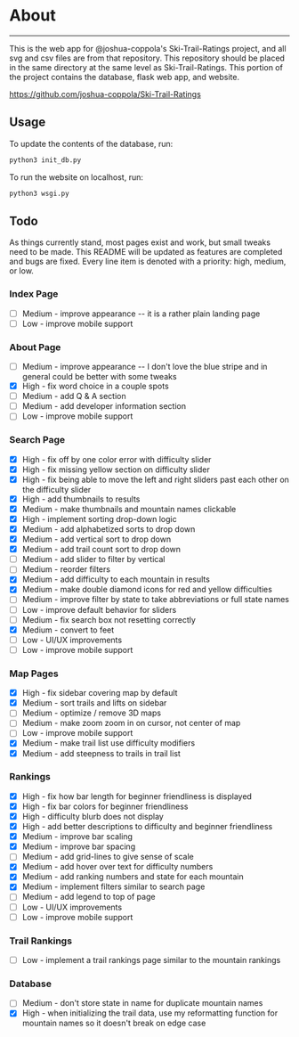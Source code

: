 # About

----------
This is the web app for @joshua-coppola's Ski-Trail-Ratings project, and all svg and csv files are from that repository. This repository should be placed in the same directory at the same level as Ski-Trail-Ratings. This portion of the project contains the database, flask web app, and website.

<https://github.com/joshua-coppola/Ski-Trail-Ratings>

## Usage

To update the contents of the database, run:

```bash
python3 init_db.py
```

To run the website on localhost, run:

```bash
python3 wsgi.py
```

## Todo

As things currently stand, most pages exist and work, but small tweaks need to be made. This README will be updated as features are completed and bugs are fixed. Every line item is denoted with a priority: high, medium, or low.

### Index Page

- [ ] Medium - improve appearance -- it is a rather plain landing page
- [ ] Low - improve mobile support

### About Page

- [ ] Medium - improve appearance -- I don't love the blue stripe and in general could be better with some tweaks
- [x] High - fix word choice in a couple spots
- [ ] Medium - add Q & A section
- [ ] Medium - add developer information section
- [ ] Low - improve mobile support

### Search Page

- [x] High - fix off by one color error with difficulty slider
- [x] High - fix missing yellow section on difficulty slider
- [x] High - fix being able to move the left and right sliders past each other on the difficulty slider
- [x] High - add thumbnails to results
- [x] Medium - make thumbnails and mountain names clickable
- [x] High - implement sorting drop-down logic
- [x] Medium - add alphabetized sorts to drop down
- [x] Medium - add vertical sort to drop down
- [x] Medium - add trail count sort to drop down
- [ ] Medium - add slider to filter by vertical
- [ ] Medium - reorder filters
- [x] Medium - add difficulty to each mountain in results
- [x] Medium - make double diamond icons for red and yellow difficulties
- [ ] Medium - improve filter by state to take abbreviations or full state names
- [ ] Low - improve default behavior for sliders
- [ ] Medium - fix search box not resetting correctly
- [x] Medium - convert to feet
- [ ] Low - UI/UX improvements
- [ ] Low - improve mobile support

### Map Pages

- [x] High - fix sidebar covering map by default
- [x] Medium - sort trails and lifts on sidebar
- [ ] Medium - optimize / remove 3D maps
- [ ] Medium - make zoom zoom in on cursor, not center of map
- [ ] Low - improve mobile support
- [x] Medium - make trail list use difficulty modifiers
- [x] Medium - add steepness to trails in trail list

### Rankings

- [x] High - fix how bar length for beginner friendliness is displayed
- [x] High - fix bar colors for beginner friendliness
- [x] High - difficulty blurb does not display
- [x] High - add better descriptions to difficulty and beginner friendliness
- [x] Medium - improve bar scaling
- [x] Medium - improve bar spacing
- [ ] Medium - add grid-lines to give sense of scale
- [x] Medium - add hover over text for difficulty numbers
- [x] Medium - add ranking numbers and state for each mountain
- [x] Medium - implement filters similar to search page
- [ ] Medium - add legend to top of page
- [ ] Low - UI/UX improvements
- [ ] Low - improve mobile support

### Trail Rankings

- [ ] Low - implement a trail rankings page similar to the mountain rankings

### Database

- [ ] Medium - don't store state in name for duplicate mountain names
- [x] High - when initializing the trail data, use my reformatting function for mountain names so it doesn't break on edge case
